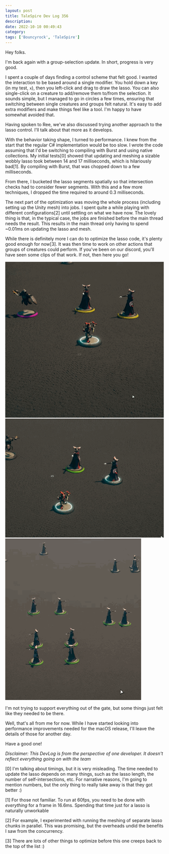 ```yaml
---
layout: post
title: TaleSpire Dev Log 356
description:
date: 2022-10-10 00:49:43
category:
tags: ['Bouncyrock', 'TaleSpire']
---
```


Hey folks.

I'm back again with a group-selection update. In short, progress is very good.


I spent a couple of days finding a control scheme that felt good. I wanted the interaction to be based around a single modifier. You hold down a key (in my test, `x`), then you left-click and drag to draw the lasso. You can also single-click on a creature to add/remove them to/from the selection. It sounds simple, but I managed to go in circles a few times, ensuring that switching between single creatures and groups felt natural. It's easy to add extra modifiers and make things feel like a tool. I'm happy to have somewhat avoided that.

Having spoken to Ree, we've also discussed trying another approach to the lasso control. I'll talk about that more as it develops.

With the behavior taking shape, I turned to performance. I knew from the start that the regular C# implementation would be too slow. I wrote the code assuming that I'd be switching to compiling with Burst and using native collections. My initial tests[0] showed that updating and meshing a sizable wobbly lasso took between 14 and 17 milliseconds, which is hilariously bad[1]. By compiling with Burst, that was chopped down to a few milliseconds.

From there, I bucketed the lasso segments spatially so that intersection checks had to consider fewer segments. With this and a few more techniques, I dropped the time required to around 0.3 milliseconds.

The next part of the optimization was moving the whole process (including setting up the Unity mesh) into jobs. I spent quite a while playing with different configurations[2] until settling on what we have now. The lovely thing is that, in the typical case, the jobs are finished before the main thread needs the result. This results in the main thread only having to spend ~0.01ms on updating the lasso and mesh.

While there is definitely more I can do to optimize the lasso code, it's plenty good enough for now[3]. It was then time to work on other actions that groups of creatures could perform. If you've been on our discord, you'll have seen some clips of that work. If not, then here you go!

![group base color](/assets/videos/groupBaseColor.gif)
![various group actions](/assets/videos/groupMisc.gif)
![persistent emotes](/assets/videos/groupStatus.gif)

I'm not trying to support everything out of the gate, but some things just felt like they needed to be there.

Well, that's all from me for now. While I have started looking into performance improvements needed for the macOS release, I'll leave the details of those for another day.

Have a good one!


*Disclaimer: This DevLog is from the perspective of one developer. It doesn't reflect everything going on with the team*


[0] I'm talking about timings, but it is very misleading. The time needed to update the lasso depends on many things, such as the lasso length, the number of self-intersections, etc. For narrative reasons, I'm going to mention numbers, but the only thing to really take away is that they got better :)

[1] For those not familiar. To run at 60fps, you need to be done with *everything* for a frame in 16.6ms. Spending that time just for a lasso is naturally unworkable

[2] For example, I experimented with running the meshing of separate lasso chunks in parallel. This was promising, but the overheads undid the benefits I saw from the concurrency.

[3] There are lots of other things to optimize before this one creeps back to the top of the list :)
